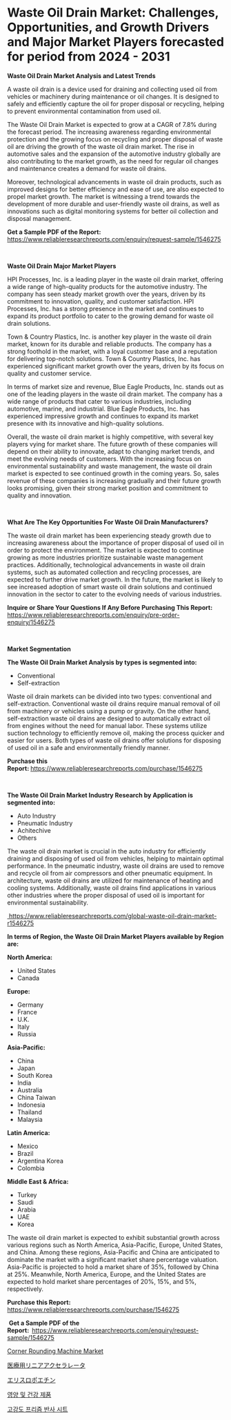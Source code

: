 <p><h1>Waste Oil Drain Market: Challenges, Opportunities, and Growth Drivers and Major Market Players forecasted for period from 2024 - 2031</h1></p><p><strong>Waste Oil Drain Market Analysis and Latest Trends</strong></p>
<p><p>A waste oil drain is a device used for draining and collecting used oil from vehicles or machinery during maintenance or oil changes. It is designed to safely and efficiently capture the oil for proper disposal or recycling, helping to prevent environmental contamination from used oil.</p><p>The Waste Oil Drain Market is expected to grow at a CAGR of 7.8% during the forecast period. The increasing awareness regarding environmental protection and the growing focus on recycling and proper disposal of waste oil are driving the growth of the waste oil drain market. The rise in automotive sales and the expansion of the automotive industry globally are also contributing to the market growth, as the need for regular oil changes and maintenance creates a demand for waste oil drains. </p><p>Moreover, technological advancements in waste oil drain products, such as improved designs for better efficiency and ease of use, are also expected to propel market growth. The market is witnessing a trend towards the development of more durable and user-friendly waste oil drains, as well as innovations such as digital monitoring systems for better oil collection and disposal management.</p></p>
<p><strong>Get a Sample PDF of the Report:&nbsp;</strong> <a href="https://www.reliableresearchreports.com/enquiry/request-sample/1546275">https://www.reliableresearchreports.com/enquiry/request-sample/1546275</a></p>
<p>&nbsp;</p>
<p><strong>Waste Oil Drain Major Market Players</strong></p>
<p><p>HPI Processes, Inc. is a leading player in the waste oil drain market, offering a wide range of high-quality products for the automotive industry. The company has seen steady market growth over the years, driven by its commitment to innovation, quality, and customer satisfaction. HPI Processes, Inc. has a strong presence in the market and continues to expand its product portfolio to cater to the growing demand for waste oil drain solutions.</p><p>Town & Country Plastics, Inc. is another key player in the waste oil drain market, known for its durable and reliable products. The company has a strong foothold in the market, with a loyal customer base and a reputation for delivering top-notch solutions. Town & Country Plastics, Inc. has experienced significant market growth over the years, driven by its focus on quality and customer service.</p><p>In terms of market size and revenue, Blue Eagle Products, Inc. stands out as one of the leading players in the waste oil drain market. The company has a wide range of products that cater to various industries, including automotive, marine, and industrial. Blue Eagle Products, Inc. has experienced impressive growth and continues to expand its market presence with its innovative and high-quality solutions.</p><p>Overall, the waste oil drain market is highly competitive, with several key players vying for market share. The future growth of these companies will depend on their ability to innovate, adapt to changing market trends, and meet the evolving needs of customers. With the increasing focus on environmental sustainability and waste management, the waste oil drain market is expected to see continued growth in the coming years.  So, sales revenue of these companies is increasing gradually and their future growth looks promising, given their strong market position and commitment to quality and innovation.</p></p>
<p>&nbsp;</p>
<p><strong>What Are The Key Opportunities For Waste Oil Drain Manufacturers?</strong></p>
<p><p>The waste oil drain market has been experiencing steady growth due to increasing awareness about the importance of proper disposal of used oil in order to protect the environment. The market is expected to continue growing as more industries prioritize sustainable waste management practices. Additionally, technological advancements in waste oil drain systems, such as automated collection and recycling processes, are expected to further drive market growth. In the future, the market is likely to see increased adoption of smart waste oil drain solutions and continued innovation in the sector to cater to the evolving needs of various industries.</p></p>
<p><strong>Inquire or Share Your Questions If Any Before Purchasing This Report:</strong> <a href="https://www.reliableresearchreports.com/enquiry/pre-order-enquiry/1546275">https://www.reliableresearchreports.com/enquiry/pre-order-enquiry/1546275</a></p>
<p>&nbsp;</p>
<p><strong>Market Segmentation</strong></p>
<p><strong>The Waste Oil Drain Market Analysis by types is segmented into:</strong></p>
<p><ul><li>Conventional</li><li>Self-extraction</li></ul></p>
<p><p>Waste oil drain markets can be divided into two types: conventional and self-extraction. Conventional waste oil drains require manual removal of oil from machinery or vehicles using a pump or gravity. On the other hand, self-extraction waste oil drains are designed to automatically extract oil from engines without the need for manual labor. These systems utilize suction technology to efficiently remove oil, making the process quicker and easier for users. Both types of waste oil drains offer solutions for disposing of used oil in a safe and environmentally friendly manner.</p></p>
<p><strong>Purchase this Report:&nbsp;</strong><a href="https://www.reliableresearchreports.com/purchase/1546275">https://www.reliableresearchreports.com/purchase/1546275</a></p>
<p>&nbsp;</p>
<p><strong>The Waste Oil Drain Market Industry Research by Application is segmented into:</strong></p>
<p><ul><li>Auto Industry</li><li>Pneumatic Industry</li><li>Achitechive</li><li>Others</li></ul></p>
<p><p>The waste oil drain market is crucial in the auto industry for efficiently draining and disposing of used oil from vehicles, helping to maintain optimal performance. In the pneumatic industry, waste oil drains are used to remove and recycle oil from air compressors and other pneumatic equipment. In architecture, waste oil drains are utilized for maintenance of heating and cooling systems. Additionally, waste oil drains find applications in various other industries where the proper disposal of used oil is important for environmental sustainability.</p></p>
<p><a href="https://www.reliableresearchreports.com/global-waste-oil-drain-market-r1546275">&nbsp;https://www.reliableresearchreports.com/global-waste-oil-drain-market-r1546275</a></p>
<p><strong>In terms of Region, the Waste Oil Drain Market Players available by Region are:</strong></p>
<p>
    <p> <strong> North America: </strong>
        <ul>
            <li>United States</li>
            <li>Canada</li>
        </ul>
        </p> 
    <p> <strong> Europe: </strong>
        <ul>
            <li>Germany</li>
            <li>France</li>
            <li>U.K.</li>
            <li>Italy</li>
            <li>Russia</li>
        </ul>
        </p> 
    <p> <strong> Asia-Pacific: </strong>
        <ul>
            <li>China</li>
            <li>Japan</li>
            <li>South Korea</li>
            <li>India</li>
            <li>Australia</li>
            <li>China Taiwan</li>
            <li>Indonesia</li>
            <li>Thailand</li>
            <li>Malaysia</li>
        </ul>
        </p> 
    <p> <strong> Latin America: </strong>
        <ul>
            <li>Mexico</li>
            <li>Brazil</li>
            <li>Argentina Korea</li>
            <li>Colombia</li>
        </ul>
        </p> 
    <p> <strong> Middle East & Africa: </strong>
        <ul>
            <li>Turkey</li>
            <li>Saudi</li>
            <li>Arabia</li>
            <li>UAE</li>
            <li>Korea</li>
        </ul>
    </p>
    </p>
<p><p>The waste oil drain market is expected to exhibit substantial growth across various regions such as North America, Asia-Pacific, Europe, United States, and China. Among these regions, Asia-Pacific and China are anticipated to dominate the market with a significant market share percentage valuation. Asia-Pacific is projected to hold a market share of 35%, followed by China at 25%. Meanwhile, North America, Europe, and the United States are expected to hold market share percentages of 20%, 15%, and 5%, respectively.</p></p>
<p><strong>Purchase this Report: </strong><a href="https://www.reliableresearchreports.com/purchase/1546275">https://www.reliableresearchreports.com/purchase/1546275</a></p>
<p>&nbsp;<strong>Get a Sample PDF of the Report:&nbsp;&nbsp;</strong><a href="https://www.reliableresearchreports.com/enquiry/request-sample/1546275">https://www.reliableresearchreports.com/enquiry/request-sample/1546275</a></p>
<p><strong></strong></p>
<p><p><a href="https://github.com/nicoletavirag/Market-Research-Report-List-2/blob/main/corner-rounding-machine-market.md">Corner Rounding Machine Market</a></p><p><a href="https://medium.com/@annchovey2023/%E5%8C%BB%E7%99%82%E7%94%A8%E3%83%AA%E3%83%8B%E3%82%A2%E3%82%A2%E3%82%AF%E3%82%BB%E3%83%A9%E3%83%AC%E3%83%BC%E3%82%BF%E5%B8%82%E5%A0%B4%E3%81%AE%E3%83%88%E3%83%AC%E3%83%B3%E3%83%89%E3%81%A8%E5%B8%82%E5%A0%B4%E5%88%86%E6%9E%90%E3%81%AF-2024%E5%B9%B4%E3%81%8B%E3%82%892031%E5%B9%B4%E3%81%BE%E3%81%A7%E3%81%AE%E6%9C%9F%E9%96%93%E3%81%AB%E4%BA%88%E6%B8%AC%E3%81%95%E3%82%8C%E3%81%A6%E3%81%84%E3%81%BE%E3%81%99-bb16cbd5797a">医療用リニアアクセラレータ</a></p><p><a href="https://medium.com/@aurelianghideanu2022/%E3%82%A8%E3%83%AA%E3%82%B9%E3%83%AD%E3%83%9D%E3%82%A8%E3%83%81%E3%83%B3%E5%B8%82%E5%A0%B4%E3%81%AE%E3%83%88%E3%83%AC%E3%83%B3%E3%83%89%E3%81%A8%E5%B8%82%E5%A0%B4%E5%88%86%E6%9E%90%E3%81%AF-2024-2031%E5%B9%B4%E3%81%AE%E6%9C%9F%E9%96%93%E3%81%AB%E4%BA%88%E6%B8%AC%E3%81%95%E3%82%8C%E3%81%A6%E3%81%84%E3%81%BE%E3%81%99-7fa6aee5eae2">エリスロポエチン</a></p><p><a href="https://medium.com/@ethawolf/%EC%98%81%EC%96%91-%EB%B0%8F-%EA%B1%B4%EA%B0%95-%EC%A0%9C%ED%92%88-%EC%8B%9C%EC%9E%A5-%EB%8F%99%ED%96%A5-%EB%B0%8F-%EC%8B%9C%EC%9E%A5-%EB%B6%84%EC%84%9D%EC%9D%80-2024-2031%EB%85%84%EA%B9%8C%EC%A7%80-%EC%98%88%EC%B8%A1%EB%90%A9%EB%8B%88%EB%8B%A4-f4e785e6d8d5">영양 및 건강 제품</a></p><p><a href="https://medium.com/@frankfurter67567/%EA%B3%A0%EB%B0%80%EB%8F%84-%ED%99%98-%EB%B0%98%EC%82%AC-%EC%8B%9C%ED%8A%B8-%EC%8B%9C%EC%9E%A5-%EA%B7%9C%EB%AA%A8-cagr-%EB%8F%99%ED%96%A5-2024-2030-b203bcd475c7">고강도 프리즘 반사 시트</a></p></p>